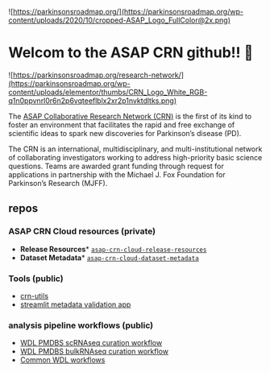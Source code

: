 ![https://parkinsonsroadmap.org/](https://parkinsonsroadmap.org/wp-content/uploads/2020/10/cropped-ASAP_Logo_FullColor@2x.png) 

# Welcom to the ASAP CRN github!! 👋

![https://parkinsonsroadmap.org/research-network/](https://parkinsonsroadmap.org/wp-content/uploads/elementor/thumbs/CRN_Logo_White_RGB-q1n0ppvnrl0r6n2p6vqteeflblx2xr2p1nvktdltks.png)

The [ASAP Collaborative Research Network (CRN)](https://parkinsonsroadmap.org/research-network/#) is the first of its kind to foster an environment that facilitates the rapid and free exchange of scientific ideas to spark new discoveries for Parkinson’s disease (PD). 

The CRN is an international, multidisciplinary, and multi-institutional network of collaborating investigators working to address high-priority basic science questions. Teams are awarded grant funding through request for applications in partnership with the Michael J. Fox Foundation for Parkinson’s Research (MJFF).


## repos

### ASAP CRN Cloud resources (private)
- **Release Resources*** [`asap-crn-cloud-release-resources`](https://github.com/ASAP-CRN/asap-crn-cloud-release-resources)
- **Dataset Metadata*** [`asap-crn-cloud-dataset-metadata`](https://github.com/ASAP-CRN/asap-crn-cloud-dataset-metadata)

### Tools (public)
- [crn-utils](https://github.com/jb-adams/crn-utils) 
- [streamlit metadata validation app](https://github.com/ASAP-CRN/crn-meta-validate)
 
### analysis pipeline workflows (public)
- [WDL PMDBS scRNAseq curation workflow](https://github.com/ASAP-CRN/pmdbs-sc-rnaseq-wf)
- [WDL PMDBS bulkRNAseq curation workflow](https://github.com/ASAP-CRN/pmdbs-bulk-rnaseq-wf)
- [Common WDL workflows](https://github.com/ASAP-CRN/wf-common)





<!--

🌈 Teams!
- [Hardy](https://parkinsonsroadmap.org/research-network/team-hardy/#)
- [Hafler](https://parkinsonsroadmap.org/research-network/team-hafler/#)
- [Lee](https://parkinsonsroadmap.org/research-network/team-lee/#)
- [Jakobsson](https://parkinsonsroadmap.org/research-network/team-jakobsson/#)
- [Scherzer](https://parkinsonsroadmap.org/research-network/team-scherzer/#)
- 

**Here are some ideas to get you started:**

🙋‍♀️ A short introduction - what is your organization all about?
🌈 Contribution guidelines - how can the community get involved?
👩‍💻 Useful resources - where can the community find your docs? Is there anything else the community should know?
🍿 Fun facts - what does your team eat for breakfast?
🧙 Remember, you can do mighty things with the power of [Markdown](https://docs.github.com/github/writing-on-github/getting-started-with-writing-and-formatting-on-github/basic-writing-and-formatting-syntax)
-->
